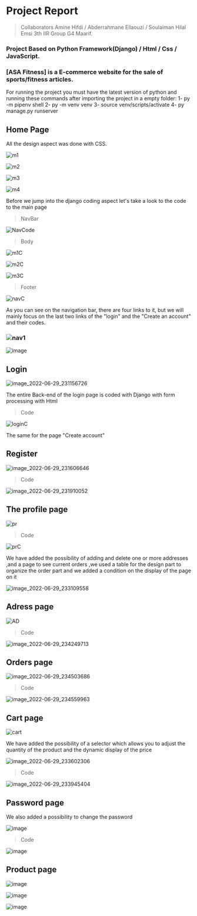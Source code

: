 # Project Report
>Collaborators Amine Hifdi / Abderrahmane Ellaouzi / Soulaiman Hilal Emsi 3th IIR Group G4 Maarif.

### Project Based on Python Framework(Django) / Html / Css / JavaScript.

### [ASA Fitness] is a E-commerce website for the sale of sports/fitness articles.

For running the project you must have the latest version of python and running these commands after importing the project in a empty folder:
1- py -m pipenv shell
2- py -m venv venv
3- source venv/scripts/activate
4- py manage.py runserver

## Home Page
											
All the design aspect was done with CSS.

![m1](https://user-images.githubusercontent.com/101675260/176550842-5f6a9230-b7fd-4255-900a-1198590308b3.PNG)



![m2](https://user-images.githubusercontent.com/101675260/176551516-95b7559c-bd6c-4a59-bd12-e8abaf8252c4.PNG)


![m3](https://user-images.githubusercontent.com/101675260/176551529-f1bdebaf-585a-45d0-b9e6-291e9afae158.PNG)

![m4](https://user-images.githubusercontent.com/101675260/176551531-8febcf63-b0b0-42de-bf19-73277ce1db94.PNG)

Before we jump into the django coding aspect let's take a look to the code to the main page

> NavBar

![NavCode](https://user-images.githubusercontent.com/101675260/176553864-174648bc-f212-4f36-ad7d-93750bf9fa81.PNG)

> Body

![m1C](https://user-images.githubusercontent.com/101675260/176554151-f52d7ca5-b6eb-469a-907d-937498e649d8.PNG)

![m2C](https://user-images.githubusercontent.com/101675260/176554171-f5dc651a-739e-42a6-a9ce-cc7bbf4cff0d.PNG)

![m3C](https://user-images.githubusercontent.com/101675260/176554185-b69246df-7d80-44a0-9e91-e5dd8e46b04a.PNG)

> Footer

![navC](https://user-images.githubusercontent.com/101675260/176554253-19a7d805-b4cf-4087-82db-b5f714f72ee0.PNG)

  
	
As you can see on the navigation bar, there are four links to it, but we will mainly focus on the last two links of the "login" and the "Create an account" and their codes.

### ![nav1](https://user-images.githubusercontent.com/101675260/176552681-b6f310f8-5fc3-4db3-a5a4-a72458698fbb.png)

![image](https://user-images.githubusercontent.com/101675260/176556991-05ad778d-8f7c-4dda-948c-b34ab6a5257f.png)


## Login

![image_2022-06-29_231156726](https://user-images.githubusercontent.com/101675260/176554450-38b8e647-58f1-4d98-b4fc-c14caec9d3e3.png)
 
The entire Back-end of the login page is coded with Django with form processing with Html

> Code

![loginC](https://user-images.githubusercontent.com/101675260/176554850-60f2f5b9-37d6-492f-b245-f6cd9ae9f139.PNG)

The same for the page "Create account" 


## Register

![image_2022-06-29_231606646](https://user-images.githubusercontent.com/101675260/176554976-231a2efb-6574-4305-a8a4-aff2c17e61c1.png)

>Code

![image_2022-06-29_231910052](https://user-images.githubusercontent.com/101675260/176555325-65cd2f50-f597-4659-9a70-10fcf981eb31.png)

## The profile page

![pr](https://user-images.githubusercontent.com/101675260/176555800-b55afb19-1ad7-4f54-afd8-c7ddd164eb67.PNG)

> Code

![prC](https://user-images.githubusercontent.com/101675260/176555908-7464ec05-4275-47cd-a00a-73a4ac8bbb09.PNG)


We have added the possibility of adding and delete one or more addresses ,and a page to see current orders ,we used a table for the design part to organize the order part and we added a condition on the display of the page on it

![image_2022-06-29_233109558](https://user-images.githubusercontent.com/101675260/176556715-43f4dfbb-05af-40b3-95d6-c54c39601126.png)

## Adress page

![AD](https://user-images.githubusercontent.com/101675260/176557830-cbd561a0-7b47-4e52-a8df-3ac55ef36bc2.PNG)

>Code

![image_2022-06-29_234249713](https://user-images.githubusercontent.com/101675260/176557888-6dcf6d3a-f341-4699-aa5c-c5998c4b7fde.png)

## Orders page

![image_2022-06-29_234503686](https://user-images.githubusercontent.com/101675260/176558109-f4eb9380-7ce4-4621-87f4-ac28c239d570.png)

> Code

![image_2022-06-29_234559963](https://user-images.githubusercontent.com/101675260/176558204-3d9fa08e-a9cb-495a-b640-6242af13947a.png)



## Cart page

![cart](https://user-images.githubusercontent.com/101675260/176556392-573f2501-dccf-423d-bec3-95490e1c5dbe.PNG)

We have added the possibility of a selector which allows you to adjust the quantity of the product and the dynamic display of the price

![image_2022-06-29_233602306](https://user-images.githubusercontent.com/101675260/176557241-4ad1dc5b-b4a8-49b0-8771-02c625f38864.png)

> Code

![image_2022-06-29_233945404](https://user-images.githubusercontent.com/101675260/176557627-1a877d31-6f82-4117-be5e-8cf2791b06f8.png)


## Password page

We also added a possibility to change the password

![image](https://user-images.githubusercontent.com/101675260/176560946-0e2c3564-f1c2-4c01-9b0d-835d03dc7095.png)

> Code

![image](https://user-images.githubusercontent.com/101675260/176561115-52cf8b6c-1ede-4646-8acc-8d3e2d8fc579.png)


## Product page

![image](https://user-images.githubusercontent.com/101675260/176561790-5b93bcb7-d03c-46bd-9902-d18c20865e6b.png)

![image](https://user-images.githubusercontent.com/101675260/176562886-a9d12817-f82a-4293-bcb8-9dd672f936c1.png)

![image](https://user-images.githubusercontent.com/101675260/176562979-ad6bbc92-d477-4e15-bf30-15f659f9eeb5.png)

























